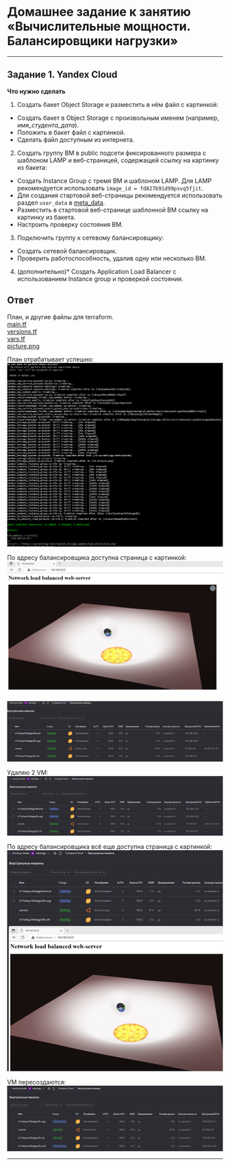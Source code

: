 # Домашнее задание к занятию «Вычислительные мощности. Балансировщики нагрузки»  



---
## Задание 1. Yandex Cloud 

**Что нужно сделать**

1. Создать бакет Object Storage и разместить в нём файл с картинкой:

 - Создать бакет в Object Storage с произвольным именем (например, _имя_студента_дата_).
 - Положить в бакет файл с картинкой.
 - Сделать файл доступным из интернета.
 
2. Создать группу ВМ в public подсети фиксированного размера с шаблоном LAMP и веб-страницей, содержащей ссылку на картинку из бакета:

 - Создать Instance Group с тремя ВМ и шаблоном LAMP. Для LAMP рекомендуется использовать `image_id = fd827b91d99psvq5fjit`.
 - Для создания стартовой веб-страницы рекомендуется использовать раздел `user_data` в [meta_data](https://cloud.yandex.ru/docs/compute/concepts/vm-metadata).
 - Разместить в стартовой веб-странице шаблонной ВМ ссылку на картинку из бакета.
 - Настроить проверку состояния ВМ.
 
3. Подключить группу к сетевому балансировщику:

 - Создать сетевой балансировщик.
 - Проверить работоспособность, удалив одну или несколько ВМ.
4. (дополнительно)* Создать Application Load Balancer с использованием Instance group и проверкой состояния.

## Ответ

План, и другие файлы для terraform.  
[main.tf](https://github.com/le0lex/devops-netology/blob/8fe15dfed0a676a6f6a9ca388786bd1140f0d80c/HW_15.2/main.tf)  
[versions.tf](https://github.com/le0lex/devops-netology/blob/8fe15dfed0a676a6f6a9ca388786bd1140f0d80c/HW_15.2/versions.tf)  
[vars.tf](https://github.com/le0lex/devops-netology/blob/9e5420f26319f85fbcac87e3c5e86fa565c73c55/HW_15.2/vars.tf)  
[picture.png](https://github.com/le0lex/devops-netology/blob/8fe15dfed0a676a6f6a9ca388786bd1140f0d80c/HW_15.2/picture.png)  
  
План отрабатывает успешно:  
![HW_15.2_001](https://github.com/le0lex/devops-netology/blob/8fe15dfed0a676a6f6a9ca388786bd1140f0d80c/screen/HW_15.2_001.png)  
  
По адресу балансировщика доступна страница с картинкой:  
![HW_15.2_002](https://github.com/le0lex/devops-netology/blob/8fe15dfed0a676a6f6a9ca388786bd1140f0d80c/screen/HW_15.2_002.png)  
  
![HW_15.2_003](https://github.com/le0lex/devops-netology/blob/8fe15dfed0a676a6f6a9ca388786bd1140f0d80c/screen/HW_15.2_003.png)  
  
Удаляю 2 VM:  
![HW_15.2_004](https://github.com/le0lex/devops-netology/blob/8fe15dfed0a676a6f6a9ca388786bd1140f0d80c/screen/HW_15.2_004.png)  
  
По адресу балансировщика всё еще доступна страница с картинкой: 
![HW_15.2_005](https://github.com/le0lex/devops-netology/blob/8fe15dfed0a676a6f6a9ca388786bd1140f0d80c/screen/HW_15.2_005.png)  
  
VM пересоздаются:  
![HW_15.2_006](https://github.com/le0lex/devops-netology/blob/8fe15dfed0a676a6f6a9ca388786bd1140f0d80c/screen/HW_15.2_006.png)  
  
----